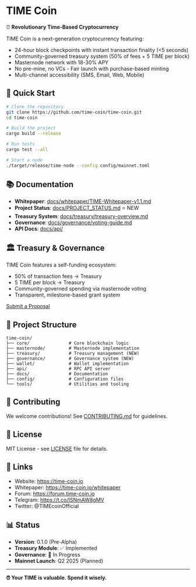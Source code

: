 # TIME Coin

⏰ **Revolutionary Time-Based Cryptocurrency**

TIME Coin is a next-generation cryptocurrency featuring:
- 24-hour block checkpoints with instant transaction finality (<5 seconds)
- Community-governed treasury system (50% of fees + 5 TIME per block)
- Masternode network with 18-30% APY
- No pre-mine, no VCs - Fair launch with purchase-based minting
- Multi-channel accessibility (SMS, Email, Web, Mobile)

## 🚀 Quick Start

```bash
# Clone the repository
git clone https://github.com/time-coin/time-coin.git
cd time-coin

# Build the project
cargo build --release

# Run tests
cargo test --all

# Start a node
./target/release/time-node --config config/mainnet.toml
```

## 📚 Documentation

- **Whitepaper**: [docs/whitepaper/TIME-Whitepaper-v1.1.md](docs/whitepaper/TIME-Whitepaper-v1.1.md)
- **Project Status**: [docs/PROJECT_STATUS.md](docs/PROJECT_STATUS.md) ⭐ NEW
- **Treasury System**: [docs/treasury/treasury-overview.md](docs/treasury/treasury-overview.md)
- **Governance**: [docs/governance/voting-guide.md](docs/governance/voting-guide.md)
- **API Docs**: [docs/api/](docs/api/)

## 🏛️ Treasury & Governance

TIME Coin features a self-funding ecosystem:
- 50% of transaction fees → Treasury
- 5 TIME per block → Treasury
- Community-governed spending via masternode voting
- Transparent, milestone-based grant system

[Submit a Proposal](docs/governance/proposal-template.md)

## 🔧 Project Structure

```
time-coin/
├── core/               # Core blockchain logic
├── masternode/         # Masternode implementation
├── treasury/           # Treasury management (NEW)
├── governance/         # Governance system (NEW)
├── wallet/             # Wallet implementation
├── api/                # RPC API server
├── docs/               # Documentation
├── config/             # Configuration files
└── tools/              # Utilities and tooling
```

## 🤝 Contributing

We welcome contributions! See [CONTRIBUTING.md](CONTRIBUTING.md) for guidelines.

## 📄 License

MIT License - see [LICENSE](LICENSE) file for details.

## 🔗 Links

- Website: https://time-coin.io
- Whitepaper: https://time-coin.io/whitepaper
- Forum: https://forum.time-coin.io
- Telegram: https://t.co/ISNmAW8gMV
- Twitter: @TIMEcoinOfficial

## 📊 Status

- **Version**: 0.1.0 (Pre-Alpha)
- **Treasury Module**: ✅ Implemented
- **Governance**: 🚧 In Progress
- **Mainnet Launch**: Q2 2025 (Planned)

---

**⏰ Your TIME is valuable. Spend it wisely.**
